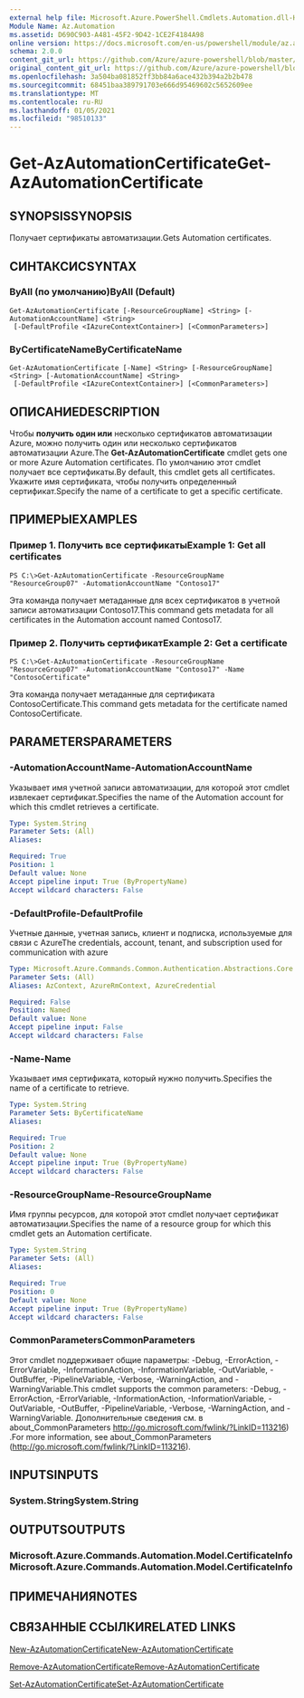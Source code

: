 ```yaml
---
external help file: Microsoft.Azure.PowerShell.Cmdlets.Automation.dll-Help.xml
Module Name: Az.Automation
ms.assetid: D690C903-A481-45F2-9D42-1CE2F4184A98
online version: https://docs.microsoft.com/en-us/powershell/module/az.automation/get-azautomationcertificate
schema: 2.0.0
content_git_url: https://github.com/Azure/azure-powershell/blob/master/src/Automation/Automation/help/Get-AzAutomationCertificate.md
original_content_git_url: https://github.com/Azure/azure-powershell/blob/master/src/Automation/Automation/help/Get-AzAutomationCertificate.md
ms.openlocfilehash: 3a504ba081852ff3bb84a6ace432b394a2b2b478
ms.sourcegitcommit: 68451baa389791703e666d95469602c5652609ee
ms.translationtype: MT
ms.contentlocale: ru-RU
ms.lasthandoff: 01/05/2021
ms.locfileid: "98510133"
---
```

# <span data-ttu-id="72b12-101">Get-AzAutomationCertificate</span><span class="sxs-lookup"><span data-stu-id="72b12-101">Get-AzAutomationCertificate</span></span>

## <span data-ttu-id="72b12-102">SYNOPSIS</span><span class="sxs-lookup"><span data-stu-id="72b12-102">SYNOPSIS</span></span>
<span data-ttu-id="72b12-103">Получает сертификаты автоматизации.</span><span class="sxs-lookup"><span data-stu-id="72b12-103">Gets Automation certificates.</span></span>

## <span data-ttu-id="72b12-104">СИНТАКСИС</span><span class="sxs-lookup"><span data-stu-id="72b12-104">SYNTAX</span></span>

### <span data-ttu-id="72b12-105">ByAll (по умолчанию)</span><span class="sxs-lookup"><span data-stu-id="72b12-105">ByAll (Default)</span></span>
```
Get-AzAutomationCertificate [-ResourceGroupName] <String> [-AutomationAccountName] <String>
 [-DefaultProfile <IAzureContextContainer>] [<CommonParameters>]
```

### <span data-ttu-id="72b12-106">ByCertificateName</span><span class="sxs-lookup"><span data-stu-id="72b12-106">ByCertificateName</span></span>
```
Get-AzAutomationCertificate [-Name] <String> [-ResourceGroupName] <String> [-AutomationAccountName] <String>
 [-DefaultProfile <IAzureContextContainer>] [<CommonParameters>]
```

## <span data-ttu-id="72b12-107">ОПИСАНИЕ</span><span class="sxs-lookup"><span data-stu-id="72b12-107">DESCRIPTION</span></span>
<span data-ttu-id="72b12-108">Чтобы **получить один или** несколько сертификатов автоматизации Azure, можно получить один или несколько сертификатов автоматизации Azure.</span><span class="sxs-lookup"><span data-stu-id="72b12-108">The **Get-AzAutomationCertificate** cmdlet gets one or more Azure Automation certificates.</span></span>
<span data-ttu-id="72b12-109">По умолчанию этот cmdlet получает все сертификаты.</span><span class="sxs-lookup"><span data-stu-id="72b12-109">By default, this cmdlet gets all certificates.</span></span>
<span data-ttu-id="72b12-110">Укажите имя сертификата, чтобы получить определенный сертификат.</span><span class="sxs-lookup"><span data-stu-id="72b12-110">Specify the name of a certificate to get a specific certificate.</span></span>

## <span data-ttu-id="72b12-111">ПРИМЕРЫ</span><span class="sxs-lookup"><span data-stu-id="72b12-111">EXAMPLES</span></span>

### <span data-ttu-id="72b12-112">Пример 1. Получить все сертификаты</span><span class="sxs-lookup"><span data-stu-id="72b12-112">Example 1: Get all certificates</span></span>
```
PS C:\>Get-AzAutomationCertificate -ResourceGroupName "ResourceGroup07" -AutomationAccountName "Contoso17"
```

<span data-ttu-id="72b12-113">Эта команда получает метаданные для всех сертификатов в учетной записи автоматизации Contoso17.</span><span class="sxs-lookup"><span data-stu-id="72b12-113">This command gets metadata for all certificates in the Automation account named Contoso17.</span></span>

### <span data-ttu-id="72b12-114">Пример 2. Получить сертификат</span><span class="sxs-lookup"><span data-stu-id="72b12-114">Example 2: Get a certificate</span></span>
```
PS C:\>Get-AzAutomationCertificate -ResourceGroupName "ResourceGroup07" -AutomationAccountName "Contoso17" -Name "ContosoCertificate"
```

<span data-ttu-id="72b12-115">Эта команда получает метаданные для сертификата ContosoCertificate.</span><span class="sxs-lookup"><span data-stu-id="72b12-115">This command gets metadata for the certificate named ContosoCertificate.</span></span>

## <span data-ttu-id="72b12-116">PARAMETERS</span><span class="sxs-lookup"><span data-stu-id="72b12-116">PARAMETERS</span></span>

### <span data-ttu-id="72b12-117">-AutomationAccountName</span><span class="sxs-lookup"><span data-stu-id="72b12-117">-AutomationAccountName</span></span>
<span data-ttu-id="72b12-118">Указывает имя учетной записи автоматизации, для которой этот cmdlet извлекает сертификат.</span><span class="sxs-lookup"><span data-stu-id="72b12-118">Specifies the name of the Automation account for which this cmdlet retrieves a certificate.</span></span>

```yaml
Type: System.String
Parameter Sets: (All)
Aliases:

Required: True
Position: 1
Default value: None
Accept pipeline input: True (ByPropertyName)
Accept wildcard characters: False
```

### <span data-ttu-id="72b12-119">-DefaultProfile</span><span class="sxs-lookup"><span data-stu-id="72b12-119">-DefaultProfile</span></span>
<span data-ttu-id="72b12-120">Учетные данные, учетная запись, клиент и подписка, используемые для связи с Azure</span><span class="sxs-lookup"><span data-stu-id="72b12-120">The credentials, account, tenant, and subscription used for communication with azure</span></span>

```yaml
Type: Microsoft.Azure.Commands.Common.Authentication.Abstractions.Core.IAzureContextContainer
Parameter Sets: (All)
Aliases: AzContext, AzureRmContext, AzureCredential

Required: False
Position: Named
Default value: None
Accept pipeline input: False
Accept wildcard characters: False
```

### <span data-ttu-id="72b12-121">-Name</span><span class="sxs-lookup"><span data-stu-id="72b12-121">-Name</span></span>
<span data-ttu-id="72b12-122">Указывает имя сертификата, который нужно получить.</span><span class="sxs-lookup"><span data-stu-id="72b12-122">Specifies the name of a certificate to retrieve.</span></span>

```yaml
Type: System.String
Parameter Sets: ByCertificateName
Aliases:

Required: True
Position: 2
Default value: None
Accept pipeline input: True (ByPropertyName)
Accept wildcard characters: False
```

### <span data-ttu-id="72b12-123">-ResourceGroupName</span><span class="sxs-lookup"><span data-stu-id="72b12-123">-ResourceGroupName</span></span>
<span data-ttu-id="72b12-124">Имя группы ресурсов, для которой этот cmdlet получает сертификат автоматизации.</span><span class="sxs-lookup"><span data-stu-id="72b12-124">Specifies the name of a resource group for which this cmdlet gets an Automation certificate.</span></span>

```yaml
Type: System.String
Parameter Sets: (All)
Aliases:

Required: True
Position: 0
Default value: None
Accept pipeline input: True (ByPropertyName)
Accept wildcard characters: False
```

### <span data-ttu-id="72b12-125">CommonParameters</span><span class="sxs-lookup"><span data-stu-id="72b12-125">CommonParameters</span></span>
<span data-ttu-id="72b12-126">Этот cmdlet поддерживает общие параметры: -Debug, -ErrorAction, -ErrorVariable, -InformationAction, -InformationVariable, -OutVariable, -OutBuffer, -PipelineVariable, -Verbose, -WarningAction, and -WarningVariable.</span><span class="sxs-lookup"><span data-stu-id="72b12-126">This cmdlet supports the common parameters: -Debug, -ErrorAction, -ErrorVariable, -InformationAction, -InformationVariable, -OutVariable, -OutBuffer, -PipelineVariable, -Verbose, -WarningAction, and -WarningVariable.</span></span> <span data-ttu-id="72b12-127">Дополнительные сведения см. в about_CommonParameters http://go.microsoft.com/fwlink/?LinkID=113216) .</span><span class="sxs-lookup"><span data-stu-id="72b12-127">For more information, see about_CommonParameters (http://go.microsoft.com/fwlink/?LinkID=113216).</span></span>

## <span data-ttu-id="72b12-128">INPUTS</span><span class="sxs-lookup"><span data-stu-id="72b12-128">INPUTS</span></span>

### <span data-ttu-id="72b12-129">System.String</span><span class="sxs-lookup"><span data-stu-id="72b12-129">System.String</span></span>

## <span data-ttu-id="72b12-130">OUTPUTS</span><span class="sxs-lookup"><span data-stu-id="72b12-130">OUTPUTS</span></span>

### <span data-ttu-id="72b12-131">Microsoft.Azure.Commands.Automation.Model.CertificateInfo</span><span class="sxs-lookup"><span data-stu-id="72b12-131">Microsoft.Azure.Commands.Automation.Model.CertificateInfo</span></span>

## <span data-ttu-id="72b12-132">ПРИМЕЧАНИЯ</span><span class="sxs-lookup"><span data-stu-id="72b12-132">NOTES</span></span>

## <span data-ttu-id="72b12-133">СВЯЗАННЫЕ ССЫЛКИ</span><span class="sxs-lookup"><span data-stu-id="72b12-133">RELATED LINKS</span></span>

[<span data-ttu-id="72b12-134">New-AzAutomationCertificate</span><span class="sxs-lookup"><span data-stu-id="72b12-134">New-AzAutomationCertificate</span></span>](./New-AzAutomationCertificate.md)

[<span data-ttu-id="72b12-135">Remove-AzAutomationCertificate</span><span class="sxs-lookup"><span data-stu-id="72b12-135">Remove-AzAutomationCertificate</span></span>](./Remove-AzAutomationCertificate.md)

[<span data-ttu-id="72b12-136">Set-AzAutomationCertificate</span><span class="sxs-lookup"><span data-stu-id="72b12-136">Set-AzAutomationCertificate</span></span>](./Set-AzAutomationCertificate.md)


